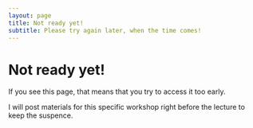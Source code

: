 ```yaml
---
layout: page
title: Not ready yet!
subtitle: Please try again later, when the time comes!
---
```


# Not ready yet!

If you see this page, that means that you try to access it too early.

I will post materials for this specific workshop right before the lecture to keep the suspence.



